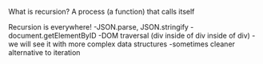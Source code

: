 What is recursion?
 A process (a function) that calls itself

Recursion is everywhere!
-JSON.parse, JSON.stringify
-document.getElementByID
-DOM traversal (div inside of div inside of div)
-we will see it with more complex data structures
-sometimes cleaner alternative to iteration
